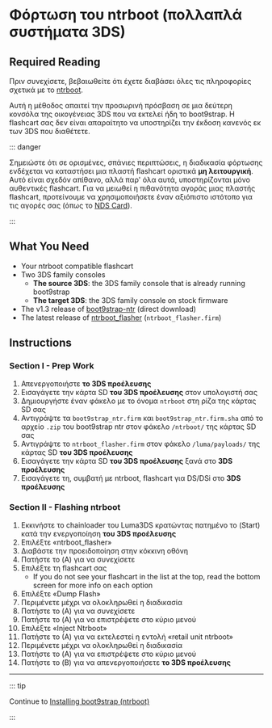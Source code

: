 # Φόρτωση του ntrboot (πολλαπλά συστήματα 3DS)

## Required Reading

Πριν συνεχίσετε, βεβαιωθείτε ότι έχετε διαβάσει όλες τις πληροφορίες σχετικά με το [ntrboot](ntrboot).

Αυτή η μέθοδος απαιτεί την προσωρινή πρόσβαση σε μια δεύτερη κονσόλα της οικογένειας 3DS που να εκτελεί ήδη το boot9strap. Η flashcart σας δεν είναι απαραίτητο να υποστηρίζει την έκδοση κανενός εκ των 3DS που διαθέτετε.

::: danger

Σημειώστε ότι σε ορισμένες, σπάνιες περιπτώσεις, η διαδικασία φόρτωσης ενδέχεται να καταστήσει μια πλαστή flashcart οριστικά **μη λειτουργική**. Αυτό είναι σχεδόν απίθανο, αλλά παρ' όλα αυτά, υποστηρίζονται μόνο αυθεντικές flashcart. Για να μειωθεί η πιθανότητα αγοράς μιας πλαστής flashcart, προτείνουμε να χρησιμοποιήσετε έναν αξιόπιστο ιστότοπο για τις αγορές σας (όπως το [NDS Card](https://www.nds-card.com/)).

:::

## What You Need

- Your ntrboot compatible flashcart
- Two 3DS family consoles
  - **The source 3DS**: the 3DS family console that is already running boot9strap
  - **The target 3DS**: the 3DS family console on stock firmware
- The v1.3 release of [boot9strap-ntr](https://github.com/SciresM/boot9strap/releases/download/1.3/boot9strap-1.3-ntr.zip) (direct download)
- The latest release of [ntrboot_flasher](https://github.com/ntrteam/ntrboot_flasher/releases/latest) (`ntrboot_flasher.firm`)

## Instructions

### Section I - Prep Work

1. Απενεργοποιήστε **το 3DS προέλευσης**
2. Εισαγάγετε την κάρτα SD **του 3DS προέλευσης** στον υπολογιστή σας
3. Δημιουργήστε έναν φάκελο με το όνομα `ntrboot` στη ρίζα της κάρτας SD σας
4. Αντιγράψτε τα `boot9strap_ntr.firm` και `boot9strap_ntr.firm.sha` από το αρχείο `.zip` του boot9strap ntr στον φάκελο `/ntrboot/` της κάρτας SD σας
5. Αντιγράψτε το `ntrboot_flasher.firm` στον φάκελο `/luma/payloads/` της κάρτας SD **του 3DS προέλευσης**
6. Εισαγάγετε την κάρτα SD **του 3DS προέλευσης** ξανά στο **3DS προέλευσης**
7. Εισαγάγετε τη, συμβατή με ntrboot, flashcart για DS/DSi στο **3DS προέλευσης**

### Section II - Flashing ntrboot

1. Εκκινήστε το chainloader του Luma3DS κρατώντας πατημένο το (Start) κατά την ενεργοποίηση **του 3DS προέλευσης**
2. Επιλέξτε «ntrboot_flasher»
3. Διαβάστε την προειδοποίηση στην κόκκινη οθόνη
4. Πατήστε το (A) για να συνεχίσετε
5. Επιλέξτε τη flashcart σας
   - If you do not see your flashcart in the list at the top, read the bottom screen for more info on each option
6. Επιλέξτε «Dump Flash»
7. Περιμένετε μέχρι να ολοκληρωθεί η διαδικασία
8. Πατήστε το (A) για να συνεχίσετε
9. Πατήστε το (A) για να επιστρέψετε στο κύριο μενού
10. Επιλέξτε «Inject Ntrboot»
11. Πατήστε το (Α) για να εκτελεστεί η εντολή «retail unit ntrboot»
12. Περιμένετε μέχρι να ολοκληρωθεί η διαδικασία
13. Πατήστε το (A) για να επιστρέψετε στο κύριο μενού
14. Πατήστε το (B) για να απενεργοποιήσετε **το 3DS προέλευσης**

___

::: tip

Continue to [Installing boot9strap (ntrboot)](installing-boot9strap-\(ntrboot\))

:::
